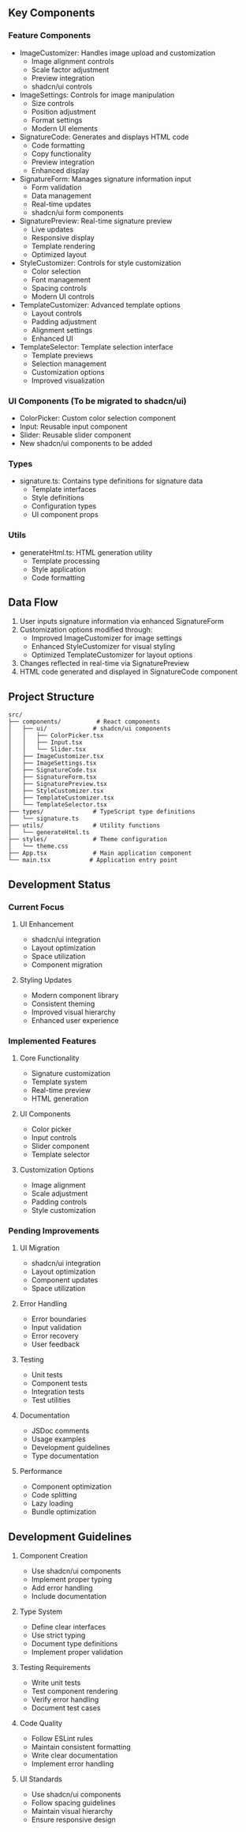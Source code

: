 ## Key Components

### Feature Components
- ImageCustomizer: Handles image upload and customization
  - Image alignment controls
  - Scale factor adjustment
  - Preview integration
  - shadcn/ui controls
- ImageSettings: Controls for image manipulation
  - Size controls
  - Position adjustment
  - Format settings
  - Modern UI elements
- SignatureCode: Generates and displays HTML code
  - Code formatting
  - Copy functionality
  - Preview integration
  - Enhanced display
- SignatureForm: Manages signature information input
  - Form validation
  - Data management
  - Real-time updates
  - shadcn/ui form components
- SignaturePreview: Real-time signature preview
  - Live updates
  - Responsive display
  - Template rendering
  - Optimized layout
- StyleCustomizer: Controls for style customization
  - Color selection
  - Font management
  - Spacing controls
  - Modern UI controls
- TemplateCustomizer: Advanced template options
  - Layout controls
  - Padding adjustment
  - Alignment settings
  - Enhanced UI
- TemplateSelector: Template selection interface
  - Template previews
  - Selection management
  - Customization options
  - Improved visualization

### UI Components (To be migrated to shadcn/ui)
- ColorPicker: Custom color selection component
- Input: Reusable input component
- Slider: Reusable slider component
- New shadcn/ui components to be added

### Types
- signature.ts: Contains type definitions for signature data
  - Template interfaces
  - Style definitions
  - Configuration types
  - UI component props

### Utils
- generateHtml.ts: HTML generation utility
  - Template processing
  - Style application
  - Code formatting

## Data Flow
1. User inputs signature information via enhanced SignatureForm
2. Customization options modified through:
   - Improved ImageCustomizer for image settings
   - Enhanced StyleCustomizer for visual styling
   - Optimized TemplateCustomizer for layout options
3. Changes reflected in real-time via SignaturePreview
4. HTML code generated and displayed in SignatureCode component

## Project Structure
```
src/
├── components/          # React components
│   ├── ui/             # shadcn/ui components
│   │   ├── ColorPicker.tsx
│   │   ├── Input.tsx
│   │   └── Slider.tsx
│   ├── ImageCustomizer.tsx
│   ├── ImageSettings.tsx
│   ├── SignatureCode.tsx
│   ├── SignatureForm.tsx
│   ├── SignaturePreview.tsx
│   ├── StyleCustomizer.tsx
│   ├── TemplateCustomizer.tsx
│   └── TemplateSelector.tsx
├── types/              # TypeScript type definitions
│   └── signature.ts
├── utils/              # Utility functions
│   └── generateHtml.ts
├── styles/             # Theme configuration
│   └── theme.css
├── App.tsx             # Main application component
└── main.tsx           # Application entry point
```

## Development Status

### Current Focus
1. UI Enhancement
   - shadcn/ui integration
   - Layout optimization
   - Space utilization
   - Component migration

2. Styling Updates
   - Modern component library
   - Consistent theming
   - Improved visual hierarchy
   - Enhanced user experience

### Implemented Features
1. Core Functionality
   - Signature customization
   - Template system
   - Real-time preview
   - HTML generation

2. UI Components
   - Color picker
   - Input controls
   - Slider component
   - Template selector

3. Customization Options
   - Image alignment
   - Scale adjustment
   - Padding controls
   - Style customization

### Pending Improvements
1. UI Migration
   - shadcn/ui integration
   - Layout optimization
   - Component updates
   - Space utilization

2. Error Handling
   - Error boundaries
   - Input validation
   - Error recovery
   - User feedback

3. Testing
   - Unit tests
   - Component tests
   - Integration tests
   - Test utilities

4. Documentation
   - JSDoc comments
   - Usage examples
   - Development guidelines
   - Type documentation

5. Performance
   - Component optimization
   - Code splitting
   - Lazy loading
   - Bundle optimization

## Development Guidelines
1. Component Creation
   - Use shadcn/ui components
   - Implement proper typing
   - Add error handling
   - Include documentation

2. Type System
   - Define clear interfaces
   - Use strict typing
   - Document type definitions
   - Implement proper validation

3. Testing Requirements
   - Write unit tests
   - Test component rendering
   - Verify error handling
   - Document test cases

4. Code Quality
   - Follow ESLint rules
   - Maintain consistent formatting
   - Write clear documentation
   - Implement error handling

5. UI Standards
   - Use shadcn/ui components
   - Follow spacing guidelines
   - Maintain visual hierarchy
   - Ensure responsive design
